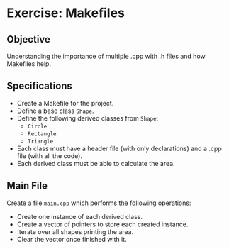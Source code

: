 # Exercise: Makefiles

## Objective

Understanding the importance of multiple .cpp with .h files and how Makefiles help.

## Specifications

- Create a Makefile for the project.
- Define a base class `Shape`.
- Define the following derived classes from `Shape`:
    - `Circle`
    - `Rectangle`
    - `Triangle`
- Each class must have a header file (with only declarations) and a .cpp file (with all the code).
- Each derived class must be able to calculate the area.

## Main File

Create a file `main.cpp` which performs the following operations:
- Create one instance of each derived class.
- Create a vector of pointers to store each created instance.
- Iterate over all shapes printing the area.
- Clear the vector once finished with it.